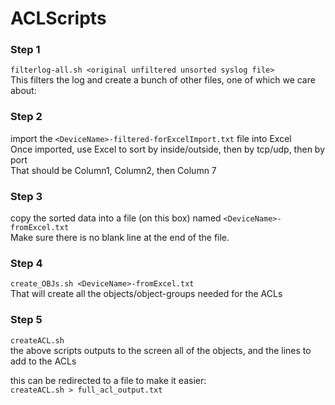 # ACLScripts
### Step 1
`filterlog-all.sh <original unfiltered unsorted syslog file>`  
This filters the log and create a bunch of other files, one of which we care about:

### Step 2
import the `<DeviceName>-filtered-forExcelImport.txt` file into Excel  
Once imported, use Excel to sort by inside/outside, then by tcp/udp, then by port  
That should be Column1, Column2, then Column 7

### Step 3
copy the sorted data into a file (on this box) named `<DeviceName>-fromExcel.txt`  
Make sure there is no blank line at the end of the file.

### Step 4
`create_OBJs.sh <DeviceName>-fromExcel.txt`  
That will create all the objects/object-groups needed for the ACLs

### Step 5
`createACL.sh`  
the above scripts outputs to the screen all of the objects, and the lines to add to the ACLs  

this can be redirected to a file to make it easier:  
`createACL.sh > full_acl_output.txt`

